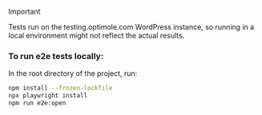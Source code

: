 > [!IMPORTANT]  
> Tests run on the testing.optimole.com WordPress instance, so running in a local environment might not reflect the actual results.

### To run e2e tests locally:

In the root directory of the project, run:
```bash
npm install --frozen-lockfile
npx playwright install
npm run e2e:open
```
